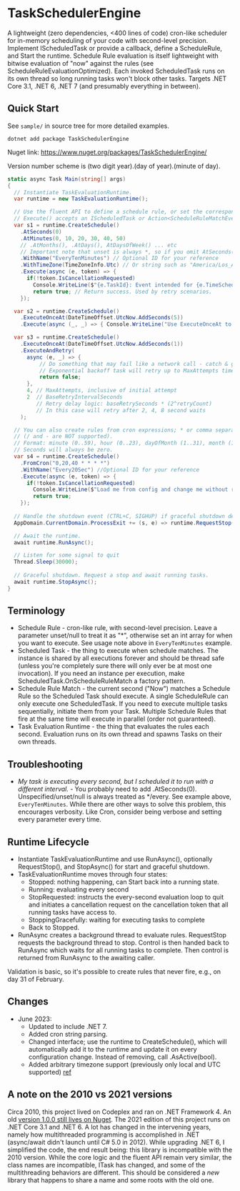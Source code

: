 # TaskSchedulerEngine

A lightweight (zero dependencies, <400 lines of code) cron-like scheduler for in-memory scheduling of your code with second-level precision. 
Implement IScheduledTask or provide a callback, define a ScheduleRule, and Start the runtime. 
Schedule Rule evaluation is itself lightweight with bitwise evaluation of "now" against the rules (see ScheduleRuleEvaluationOptimized). 
Each invoked ScheduledTask runs on its own thread so long running tasks won't block other tasks. 
Targets .NET Core 3.1, .NET 6, .NET 7 (and presumably everything in between).

## Quick Start

See `sample/` in source tree for more detailed examples.

`dotnet add package TaskSchedulerEngine`

Nuget link: https://www.nuget.org/packages/TaskSchedulerEngine/

Version number scheme is (two digit year).(day of year).(minute of day).

```C#
static async Task Main(string[] args)
{
  // Instantiate TaskEvaluationRuntime.
  var runtime = new TaskEvaluationRuntime();

  // Use the fluent API to define a schedule rule, or set the corresponding properties
  // Execute() accepts an IScheduledTask or Action<ScheduleRuleMatchEventArgs, CancellationToken, bool>
  var s1 = runtime.CreateSchedule()
    .AtSeconds(0)
    .AtMinutes(0, 10, 20, 30, 40, 50)
    // .AtMonths(), .AtDays(), AtDaysOfWeek() ... etc
    // Important note that unset is always *, so if you omit AtSeconds(0) it will execute every second
    .WithName("EveryTenMinutes") // Optional ID for your reference 
    .WithTimeZone(TimeZoneInfo.Utc) // Or string such as "America/Los_Angeles"
    .Execute(async (e, token) => {
      if(!token.IsCancellationRequested)
        Console.WriteLine($"{e.TaskId}: Event intended for {e.TimeScheduledUtc:o} occurred at {e.TimeSignaledUtc:o}");
        return true; // Return success. Used by retry scenarios. 
    });

  var s2 = runtime.CreateSchedule()
    .ExecuteOnceAt(DateTimeOffset.UtcNow.AddSeconds(5))
    .Execute(async (_, _) => { Console.WriteLine("Use ExecuteOnceAt to run this task in 5 seconds. Useful for retry scenarios."); return true; });

  var s3 = runtime.CreateSchedule()
    .ExecuteOnceAt(DateTimeOffset.UtcNow.AddSeconds(1))
    .ExecuteAndRetry(
      async (e, _) => { 
          // Do something that may fail like a network call - catch & gracefully fail by returning false.
          // Exponential backoff task will retry up to MaxAttempts times. 
          return false; 
      },
      4, // MaxAttempts, inclusive of initial attempt 
      2  // BaseRetryIntervalSeconds
         // Retry delay logic: baseRetrySeconds * (2^retryCount) 
         // In this case will retry after 2, 4, 8 second waits
    );

  // You can also create rules from cron expressions; * or comma separated lists are supported 
  // (/ and - are NOT supported). 
  // Format: minute (0..59), hour (0..23), dayOfMonth (1..31), month (1..12), dayOfWeek (0=Sunday..6).
  // Seconds will always be zero.
  var s4 = runtime.CreateSchedule()
    .FromCron("0,20,40 * * * *")
    .WithName("Every20Sec") //Optional ID for your reference 
    .Execute(async (e, token) => {
      if(!token.IsCancellationRequested)
        Console.WriteLine($"Load me from config and change me without recompiling!");
        return true; 
    });
  
  // Handle the shutdown event (CTRL+C, SIGHUP) if graceful shutdown desired
  AppDomain.CurrentDomain.ProcessExit += (s, e) => runtime.RequestStop();

  // Await the runtime.
  await runtime.RunAsync();

  // Listen for some signal to quit
  Thread.Sleep(30000);
  
  // Graceful shutdown. Request a stop and await running tasks.
  await runtime.StopAsync();
}
```

## Terminology

* Schedule Rule - cron-like rule, with second-level precision. Leave a parameter unset/null to treat it as "*", otherwise set an int array for when you want to execute. See usage note above in `EveryTenMinutes` example.
* Scheduled Task - the thing to execute when schedule matches. The instance is shared by all executions forever and should be thread safe (unless you're completely sure there will only ever be at most one invocation). If you need an instance per execution, make ScheduledTask.OnScheduleRuleMatch a factory pattern.
* Schedule Rule Match - the current second ("Now") matches a Schedule Rule so the Scheduled Task should execute. A single ScheduleRule can only execute one ScheduledTask. If you need to execute multiple tasks sequentially, initiate them from your Task. Multiple Schedule Rules that fire at the same time will execute in parallel (order not guaranteed).
* Task Evaluation Runtime - the thing that evaluates the rules each second. Evaluation runs on its own thread and spawns Tasks on their own threads.

## Troubleshooting

* *My task is executing every second, but I scheduled it to run with a different interval.* - You probably need to add .AtSeconds(0). Unspecified/unset/null is always treated as */every. See example above, `EveryTenMinutes`. While there are other ways to solve this problem, this encourages verbosity. Like Cron, consider being verbose and setting every parameter every time. 

## Runtime Lifecycle

* Instantiate TaskEvaluationRuntime and use RunAsync(), optionally RequestStop(), and StopAsync() for start and graceful shutdown.
* TaskEvaluationRuntime moves through four states: 
  * Stopped: nothing happening, can Start back into a running state.
  * Running: evaluating every second
  * StopRequested: instructs the every-second evaluation loop to quit and initiates a cancellation request on the cancellation token that all running tasks have access to. 
  * StoppingGracefully: waiting for executing tasks to complete
  * Back to Stopped.
* RunAsync creates a background thread to evaluate rules. RequestStop requests the background thread to stop. Control is then handed back to RunAsync which waits for all running tasks to complete. Then control is returned from RunAsync to the awaiting caller. 

Validation is basic, so it's possible to create rules that never fire, e.g., on day 31 of February. 

## Changes
* June 2023: 
  * Updated to include .NET 7.
  * Added cron string parsing.
  * Changed interface; use the runtime to CreateSchedule(), which will automatically add it to the runtime and update it on every configuration change. Instead of removing, call .AsActive(bool). 
  * Added arbitrary timezone support (previously only local and UTC supported) [ref](https://learn.microsoft.com/en-us/dotnet/api/system.timezoneinfo.findsystemtimezonebyid?view=net-7.0)

## A note on the 2010 vs 2021 versions

Circa 2010, this project lived on Codeplex and ran on .NET Framework 4. An old [version 1.0.0 still lives on Nuget](https://www.nuget.org/packages/TaskSchedulerEngine/1.0.0). 
The 2021 edition of this project runs on .NET Core 3.1 and .NET 6. A lot has changed in the intervening years, namely how multithreaded programming
is accomplished in .NET (async/await didn't launch until C# 5.0 in 2012). While upgrading .NET 6, I simplified the code, the end result being:
this library is incompatible with the 2010 version. While the core logic and the fluent API remain very similar, the 
class names are incompatible, ITask has changed, and some of the multithreading behaviors are different. 
This should be considered a *new* library that happens to share a name and some roots with the old one. 

